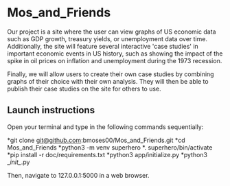 # Mos_and_Friends

Our project is a site where the user can view graphs of US economic data
such as GDP growth, treasury yields, or unemployment data over time.
Additionally, the site will feature several interactive 'case studies' in
important economic events in US history, such as showing the impact of the
spike in oil prices on inflation and unemployment during the 1973 recession.

Finally, we will allow users to create their own case studies by combining
graphs of their choice with their own analysis. They will then be able to
publish their case studies on the site for others to use.

## Launch instructions
Open your terminal and type in the following commands sequentially:

*git clone git@github.com:bmoses00/Mos_and_Friends.git
*cd Mos_and_Friends
*python3 -m venv superhero
*. superhero/bin/activate
*pip install -r doc/requirements.txt
*python3 app/initialize.py
*python3 \__init\__.py

Then, navigate to 127.0.0.1:5000 in a web browser. 
